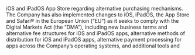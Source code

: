 iOS and iPadOS App Store regarding alternative purchasing mechanisms. The Company has also implemented changes to iOS,
iPadOS, the App Store and Safari® in the European Union (“EU”) as it seeks to comply with the Digital Markets Act (the “DMA”),
including new business terms and alternative fee structures for iOS and iPadOS apps, alternative methods of distribution for iOS
and iPadOS apps, alternative payment processing for apps across the Company’s operating systems, and additional tools and